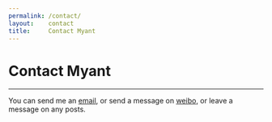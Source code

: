 ```yaml
---
permalink: /contact/
layout:    contact
title:     Contact Myant
---
```


# Contact Myant
------------

You can send me an [email](mailto:ibmx007@126.com), or send a message on [weibo](http://weibo.com/u/1768377394), or leave a message on any posts. 
